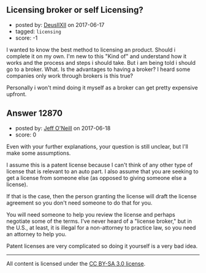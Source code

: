 ## Licensing broker or self Licensing?

- posted by: [DeusIIXII](https://stackexchange.com/users/9956796/deusiixii) on 2017-06-17
- tagged: `licensing`
- score: -1

<p>I wanted to know the best method to licensing an product. Should i complete it on my own. I'm new to this "Kind of" and understand how it works and the process and steps i should take. But i am being told i should go to a broker. What. Is the advantages to having a broker? I heard some companies only work through brokers is this true?</p>

<p>Personally i won't mind doing it myself as a broker can get pretty expensive upfront.</p>



## Answer 12870

- posted by: [Jeff O'Neill](https://stackexchange.com/users/46273/jeff-o-neill) on 2017-06-18
- score: 0

<p>Even with your further explanations, your question is still unclear, but I'll make some assumptions.</p>

<p>I assume this is a patent license because I can't think of any other type of license that is relevant to an auto part.  I also assume that you are seeking to get a license from someone else (as opposed to giving someone else a license).</p>

<p>If that is the case, then the person granting the license will draft the license agreement so you don't need someone to do that for you.</p>

<p>You will need someone to help you review the license and perhaps negotiate some of the terms.  I've never heard of a "license broker," but in the U.S., at least, it is illegal for a non-attorney to practice law, so you need an attorney to help you.</p>

<p>Patent licenses are very complicated so doing it yourself is a very bad idea.</p>




---

All content is licensed under the [CC BY-SA 3.0 license](https://creativecommons.org/licenses/by-sa/3.0/).
